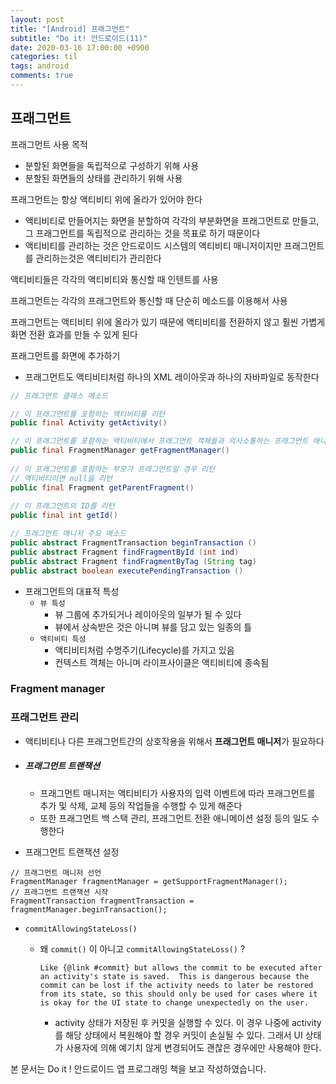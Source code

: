 ```yaml
---
layout: post
title: "[Android] 프래그먼트"
subtitle: "Do it! 안드로이드(11)"
date: 2020-03-16 17:00:00 +0900
categories: til
tags: android
comments: true
---
```






## 프래그먼트



프래그먼트 사용 목적

- 분할된 화면들을 독립적으로 구성하기 위해 사용
- 분할된 화면들의 상태를 관리하기 위해 사용



프래그먼트는 항상 액티비티 위에 올라가 있어야 한다

- 액티비티로 만들어지는 화면을 분할하여 각각의 부분화면을 프래그먼트로 만들고, 그 프래그먼트를 독립적으로 관리하는 것을 목표로 하기 때문이다
- 액티비티를 관리하는 것은 안드로이드 시스템의 액티비티 매니저이지만 프래그먼트를 관리하는것은 액티비티가 관리한다



액티비티들은 각각의 액티비티와 통신할 때 인텐트를 사용

프래그먼트는 각각의 프래그먼트와 통신할 때 단순히 메소드를 이용해서 사용

프래그먼트는 액티비티 위에 올라가 있기 때문에 액티비티를 전환하지 않고 훨씬 가볍게 화면 전환 효과를 만들 수 있게 된다



프래그먼트를 화면에 추가하기

- 프래그먼트도 액티비티처럼 하나의 XML 레이아웃과 하나의 자바파일로 동작한다

```java
// 프래그먼트 클래스 메소드

// 이 프래그먼트를 포함하는 액티비티를 리턴
public final Activity getActivity()

// 이 프래그먼트를 포함하는 액티비티에서 프래그먼트 객체들과 의사소통하는 프래그먼트 매니저를 리턴함
public final FragmentManager getFragmentManager()
  
// 이 프래그먼트를 포함하는 부모가 프래그먼트일 경우 리턴
// 액티비티이면 null을 리턴
public final Fragment getParentFragment()
  
// 이 프래그먼트의 ID를 리턴
public final int getId()
```

```java
// 프래그먼트 매니저 주요 메소드
public abstract FragmentTransaction beginTransaction ()
public abstract Fragment findFragmentById (int ind)
public abstract Fragment findFragmentByTag (String tag)
public abstract boolean executePendingTransaction ()
```

- 프래그먼트의 대표적 특성
  - `뷰 특성`
    - 뷰 그룹에 추가되거나 레이아웃의 일부가 될 수 있다
    - 뷰에서 상속받은 것은 아니며 뷰를 담고 있는 일종의 틀
  - `액티비티 특성`
    - 액티비티처럼 수명주기(Lifecycle)를 가지고 있음
    - 컨텍스트 객체는 아니며 라이프사이클은 액티비티에 종속됨





### Fragment manager



### 프래그먼트 관리

- 액티비티나 다른 프래그먼트간의 상호작용을 위해서 **프래그먼트 매니저**가 필요하다

- ##### 프래그먼트 트랜잭션

  - 프래그먼트 매니저는 액티비티가 사용자의 입력 이벤트에 따라 프래그먼트를 추가 및 삭제, 교체 등의 작업들을 수행할 수 있게 해준다
  - 또한 프래그먼트 백 스택 관리, 프래그먼트 전환 애니메이션 설정 등의 일도 수행한다

- 프래그먼트 트랜잭션 설정

```
// 프래그먼트 매니저 선언
FragmentManager fragmentManager = getSupportFragmentManager();
// 프래그먼트 트랜잭션 시작
FragmentTransaction fragmentTransaction = fragmentManager.beginTransaction();
```

- `commitAllowingStateLoss()`

  - 왜 `commit()` 이 아니고 `commitAllowingStateLoss()` ?

    ```
    Like {@link #commit} but allows the commit to be executed after an activity's state is saved.  This is dangerous because the commit can be lost if the activity needs to later be restored from its state, so this should only be used for cases where it is okay for the UI state to change unexpectedly on the user.
    ```

    - activity 상태가 저장된 후 커밋을 실행할 수 있다. 이 경우 나중에 activity를 해당 상태에서 복원해야 할 경우 커밋이 손실될 수 있다. 그래서 UI 상태가 사용자에 의해 예기치 않게 변경되어도 괜찮은 경우에만 사용해야 한다.





본 문서는 Do it ! 안드로이드 앱 프로그래밍 책을 보고 작성하였습니다.